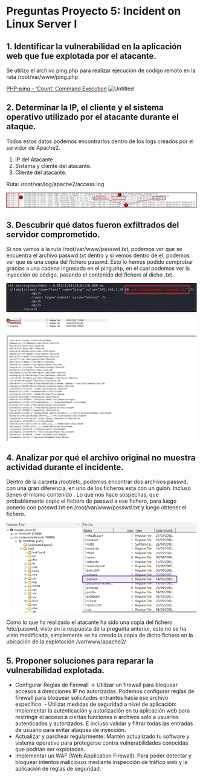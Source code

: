 # Preguntas Proyecto 5: Incident on Linux Server I

## 1. Identificar la vulnerabilidad en la aplicación web que fue explotada por el atacante.
Se utilizo el archivo ping.php para realizar ejecución de código remoto en la ruta /root/var/www/ping.php

[PHP-ping - 'Count' Command Execution](https://www.exploit-db.com/exploits/23487)
![Untitled](Informe_Técnico_Proyecto_5/Untitled%205.png)

## 2. Determinar la IP, el cliente y el sistema operativo utilizado por el atacante durante el ataque.
    
 Todos estos datos podemos encontrarlos dentro de los logs creados por el servidor de Apache2.
    
 1. IP del Atacante .
2. Sistema y cliente del atacante.
 3. Cliente del atacante.
    
 Ruta: /root/var/log/apache2/access.log
    

![Untitled](Preguntas_Proyecto_5_Incident_on_Linux_Server_I/Untitled.png)

## 3. Descubrir qué datos fueron exfiltrados del servidor comprometido.
 Si nos vamos a la ruta /root/var/www/passwd.txt, podemos ver que se encuentra el archivo passwd.txt dentro y si vemos dentro de el, podemos ver que es una copia del fichero passwd. Esto lo hemos podido comprobar gracias a una cadena ingresada en el ping.php, en el cual podemos ver la inyección de código, pasando el contenido del fichero al dicho .txt.
    
  ![Untitled](Preguntas_Proyecto_5_Incident_on_Linux_Server_I/Untitled%201.png)
    

![Untitled](Preguntas_Proyecto_5_Incident_on_Linux_Server_I/Untitled%202.png)

## 4. Analizar por qué el archivo original no muestra actividad durante el incidente.
Dentro de la carpeta /root/etc, podemos encontrar dos archivos passwd, con una gran diferencia, en uno de los ficheros esta con un guion. Incluso tienen el mismo contenido . Lo que nos hace sospechas, que probablemente copio el fichero de passwd a ese fichero, para luego ponerlo con passwd.txt en /root/var/www/passwd.txt y luego obtener el fichero.
    
![Untitled](Preguntas_Proyecto_5_Incident_on_Linux_Server_I/Untitled%203.png)
    
 Como lo que ha realizado el atacante ha sido una copia del fichero /etc/passwd, visto en la respuesta de la pregunta anterior, este no se ha visto modificado, simplemente se ha creado la copia de dicho fichero en la ubicación de la explotación /var/www/apache2/
    
## 5. Proponer soluciones para reparar la vulnerabilidad explotada.
- Configurar Reglas de Firewall → Utilizar un firewall para bloquear accesos a direcciones IP no autorizadas. Podemos configurar reglas de firewall para bloquear solicitudes entrantes hacia ese archivo específico.  - Utilizar medidas de seguridad a nivel de aplicación: Implementar la autenticación y autorización en tu aplicación web para restringir el acceso a ciertas funciones o archivos solo a usuarios autenticados y autorizados. E incluso validar y filtrar todas las entradas de usuario para evitar ataques de inyección.
- Actualizar y parchear regularmente: Mantén actualizado tu software y sistema operativo para protegerse contra vulnerabilidades conocidas que podrían ser explotadas.
- Implementar un WAF (Web Application Firewall): Para poder detectar y bloquear intentos maliciosos mediante inspección de tráfico web y la aplicación de reglas de seguridad.
